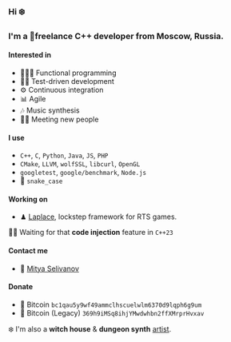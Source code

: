 ### Hi ❄️

### I'm a 🏴freelance C++ developer from Moscow, Russia.

#### Interested in
- 👨🏼‍💻 Functional programming
- 🤹‍♀️ Test-driven development
- ⚙️ Continuous integration
- 📊 Agile
- 🎶 Music synthesis
- 👋🏻 Meeting new people

#### I use
- `C++`, `C`, `Python`, `Java`, `JS`, `PHP`
- `CMake`, `LLVM`, `wolfSSL`, `libcurl`, `OpenGL`
- `googletest`, `google/benchmark`, `Node.js`
- 🐍 `snake_case`

#### Working on
- ♟ [Laplace][laplace-link], lockstep framework for RTS games.

🙏🏻 Waiting for that **code injection** feature in `C++23`

#### Contact me
- 📜 [Mitya Selivanov][contact-link]

#### Donate
- 💎 Bitcoin `bc1qau5y9wf49ammclhscuelwlm6370d9lqph6g9um`
- 💸 Bitcoin (Legacy) `369h9iMSq8ihjYMwdwhbn2ffXMrprHvxav`

❄️ I'm also a **witch house** & **dungeon synth** [artist][artist-link].

[laplace-link]: https://github.com/automainint/laplace
[contact-link]: https://guattari.ru/contact
[artist-link]:  https://guattari.ru
